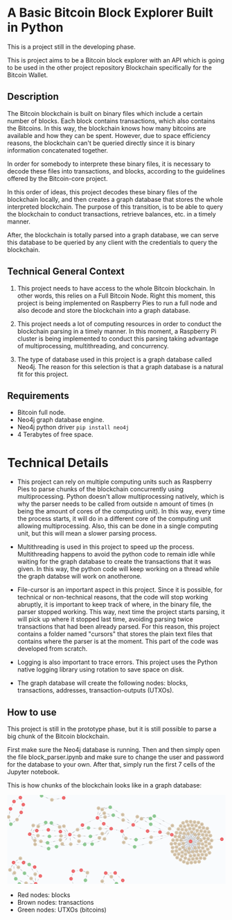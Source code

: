 # A Basic Bitcoin Block Explorer Built in Python

This is a project still in the developing phase.

This is project aims to be a Bitcoin block explorer with an API which is going to be used in the other project repository Blockchain specifically for the Bitcoin Wallet.

## Description

The Bitcoin blockchain is built on binary files which include a certain number of blocks. Each block contains transactions, which also contains the Bitcoins. In this way, the blockchain knows how many bitcoins are available and how they can be spent. However, due to space efficiency reasons, the blockchain can't be queried directly since it is binary information concatenated together. 

In order for somebody to interprete these binary files, it is necessary to decode these files into transactions, and blocks, according to the guidelines offered by the Bitcoin-core project.

In this order of ideas, this project decodes these binary files of the blockchain locally, and then creates a graph database that stores the whole interpreted blockchain. The purpose of this transition, is to be able to query the blockchain to conduct transactions, retrieve balances, etc. in a timely manner.

After, the blockchain is totally parsed into a graph database, we can serve this database to be queried by any client with the credentials to query the blockchain.

## Technical General Context

1. This project needs to have access to the whole Bitcoin blockchain. In other words, this relies on a Full Bitcoin Node. Right this moment, this project is being implemented on Raspberry Pies to run a full node and also decode and store the blockchain into a graph database.

2. This project needs a lot of computing resources in order to conduct the blockchain parsing in a timely manner. In this moment, a Raspberry Pi cluster is being implemented to conduct this parsing taking advantage of multiprocessing, multithreading, and concurrency.

3. The type of database used in this project is a graph database called Neo4j. The reason for this selection is that a graph database is a natural fit for this project.

## Requirements

- Bitcoin full node.
- Neo4j graph database engine.
- Neo4j python driver ```pip install neo4j```
- 4 Terabytes of free space.

# Technical Details

- This project can rely on multiple computing units such as Raspberry Pies to parse chunks of the blockchain concurrently using multiprocessing. Python doesn't allow multiprocessing natively, which is why the parser needs to be called from outside n amount of times (n being the amount of cores of the computing unit). In this way, every time the process starts, it will do in a different core of the computing unit allowing multiprocessing. Also, this can be done in a single computing unit, but this will mean a slower parsing process.

- Multithreading is used in this project to speed up the process. Multithreading happens to avoid the python code to remain idle while waiting for the graph database to create the transactions that it was given. In this way, the python code will keep working on a thread while the graph databse will work on anotherone. 

- File-cursor is an important aspect in this project. Since it is possible, for technical or non-technical reasons, that the code will stop working abruptly, it is important to keep track of where, in the binary file, the parser stopped working. This way, next time the project starts parsing, it will pick up where it stopped last time, avoiding parsing twice transactions that had been already parsed. For this reason, this project contains a folder named "cursors" that stores the plain text files that contains where the parser is at the moment. This part of the code was developed from scratch.

- Logging is also important to trace errors. This project uses the Python native logging library using rotation to save space on disk.

- The graph database will create the following nodes: blocks, transactions, addresses, transaction-outputs (UTXOs).

## How to use

This project is still in the prototype phase, but it is still possible to parse a big chunk of the Bitcoin blockchain. 

First make sure the Neo4j database is running. Then  and then simply open the file block_parser.ipynb and make sure to change the user and password for the database to your own. After that, simply run the first 7 cells of the Jupyter notebook. 

This is how chunks of the blockchain looks like in a graph database:

![Parsed blockchain](images/01.png)

- Red nodes: blocks
- Brown nodes: transactions
- Green nodes: UTXOs (bitcoins)



